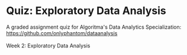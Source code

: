 # Quiz: Exploratory Data Analysis

A graded assignment quiz for Algoritma's Data Analytics Specialization:<br>
https://github.com/onlyphantom/dataanalysis
<br><br>
Week 2: Exploratory Data Analysis
